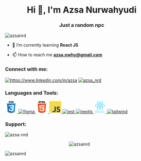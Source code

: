 <h1 align="center">Hi 👋, I'm Azsa Nurwahyudi</h1>
<h3 align="center">Just a random npc</h3>

<p align="left"> <img src="https://komarev.com/ghpvc/?username=azsanrd&label=Profile%20views&color=0e75b6&style=flat" alt="azsanrd" /> </p>

- 🌱 I’m currently learning **React JS**

- 📫 How to reach me **azsa.nwhy@gmail.com**

<h3 align="left">Connect with me:</h3>
<p align="left">
<a href="https://linkedin.com/in/https://www.linkedin.com/in/azsa" target="blank"><img align="center" src="https://raw.githubusercontent.com/rahuldkjain/github-profile-readme-generator/master/src/images/icons/Social/linked-in-alt.svg" alt="https://www.linkedin.com/in/azsa" height="30" width="40" /></a>
<a href="https://instagram.com/azsa_nrd" target="blank"><img align="center" src="https://raw.githubusercontent.com/rahuldkjain/github-profile-readme-generator/master/src/images/icons/Social/instagram.svg" alt="azsa_nrd" height="30" width="40" /></a>
</p>

<h3 align="left">Languages and Tools:</h3>
<p align="left"> <a href="https://www.w3schools.com/css/" target="_blank" rel="noreferrer"> <img src="https://raw.githubusercontent.com/devicons/devicon/master/icons/css3/css3-original-wordmark.svg" alt="css3" width="40" height="40"/> </a> <a href="https://www.figma.com/" target="_blank" rel="noreferrer"> <img src="https://www.vectorlogo.zone/logos/figma/figma-icon.svg" alt="figma" width="40" height="40"/> </a> <a href="https://www.w3.org/html/" target="_blank" rel="noreferrer"> <img src="https://raw.githubusercontent.com/devicons/devicon/master/icons/html5/html5-original-wordmark.svg" alt="html5" width="40" height="40"/> </a> <a href="https://developer.mozilla.org/en-US/docs/Web/JavaScript" target="_blank" rel="noreferrer"> <img src="https://raw.githubusercontent.com/devicons/devicon/master/icons/javascript/javascript-original.svg" alt="javascript" width="40" height="40"/> </a> <a href="https://jestjs.io" target="_blank" rel="noreferrer"> <img src="https://www.vectorlogo.zone/logos/jestjsio/jestjsio-icon.svg" alt="jest" width="40" height="40"/> </a> <a href="https://nextjs.org/" target="_blank" rel="noreferrer"> <img src="https://cdn.worldvectorlogo.com/logos/nextjs-2.svg" alt="nextjs" width="40" height="40"/> </a> <a href="https://reactjs.org/" target="_blank" rel="noreferrer"> <img src="https://raw.githubusercontent.com/devicons/devicon/master/icons/react/react-original-wordmark.svg" alt="react" width="40" height="40"/> </a> <a href="https://tailwindcss.com/" target="_blank" rel="noreferrer"> <img src="https://www.vectorlogo.zone/logos/tailwindcss/tailwindcss-icon.svg" alt="tailwind" width="40" height="40"/> </a> </p>

<h3 align="left">Support:</h3>
<p><a href="https://ko-fi.com/azsa-nrd"> <img align="left" src="https://cdn.ko-fi.com/cdn/kofi3.png?v=3" height="50" width="210" alt="azsa-nrd" /></a></p>

<br />

<p><img align="left" src="https://github-readme-stats.vercel.app/api/top-langs?username=azsanrd&show_icons=true&theme=dark&locale=en&layout=compact" alt="azsanrd" /></p>

<br />

<p>&nbsp;<img align="left" src="https://github-readme-stats.vercel.app/api?username=azsanrd&show_icons=true&theme=tokyonight&locale=en" alt="azsanrd" /></p>
